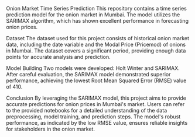 Onion Market Time Series Prediction
This repository contains a time series prediction model for the onion market in Mumbai. The model utilizes the SARIMAX algorithm, which has shown excellent performance in forecasting onion prices.

Dataset
The dataset used for this project consists of historical onion market data, including the date variable and the Modal Price (Pricemod) of onions in Mumbai. The dataset covers a significant period, providing enough data points for accurate analysis and prediction.

Model Building
Two models were developed: Holt Winter and SARIMAX. After careful evaluation, the SARIMAX model demonstrated superior performance, achieving the lowest Root Mean Squared Error (RMSE) value of 410.

Conclusion
By leveraging the SARIMAX model, this project aims to provide accurate predictions for onion prices in Mumbai's market. Users can refer to the provided notebooks for a detailed understanding of the data preprocessing, model training, and prediction steps. The model's robust performance, as indicated by the low RMSE value, ensures reliable insights for stakeholders in the onion market.
